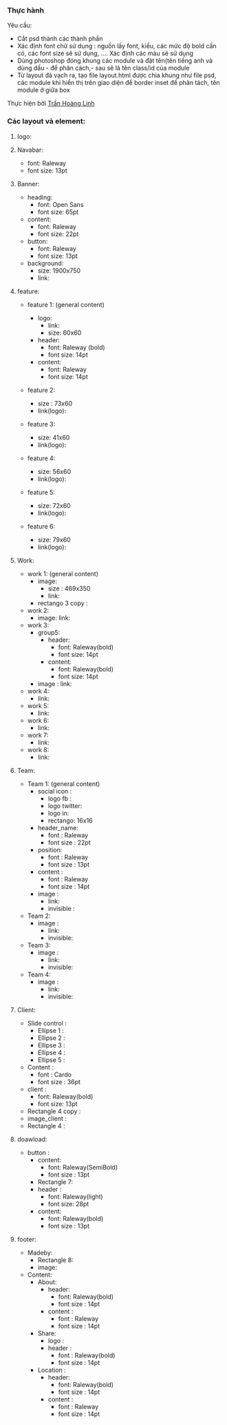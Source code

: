### Thực hành
Yêu cầu:
- Cắt psd thành các thành phần
- Xác định font chữ sử dụng : nguồn lấy font, kiểu, các mức độ bold cần có, các font size sẽ sử dụng, .... Xác định các màu sẽ sử dụng
- Dùng photoshop đóng khung các module và đặt tên(tên tiếng anh và dùng dấu - để phân cách,- sau sẽ là tên class/id của module
- Từ layout đã vạch ra, tạo file layout.html được chia khung như file psd, các module khi hiển thị trên giao diện để border inset để phân tách, tên module ở giữa box

Thực hiện bởi [Trần Hoàng Linh](https://github.com/LinhHoang1110)

### Các layout và element:
1. logo:
2. Navabar:
    - font: Raleway
    - font size: 13pt

3. Banner:
    - heading: 
        - font: Open Sans
        - font size: 65pt
    - content:
        - font: Raleway
        - font size: 22pt
    - button: 
        - font: Raleway
        - font size: 13pt
    - background: 
        - size: 1900x750
        - link: 

4. feature: 
    - feature 1: (general content)
        - logo: 
            - link: 
            - size: 60x60
        - header: 
            - font: Raleway (bold)
            - font size: 14pt
        - content: 
            - font: Raleway
            - font size: 14pt

    - feature 2: 
        - size : 73x60    
        - link(logo): 
    - feature 3:
        - size: 41x60
        - link(logo): 
    - feature 4:
        - size: 56x60
        - link(logo): 
    - feature 5:
        - size: 72x60
        - link(logo): 
    - feature 6:
        - size: 79x60
        - link(logo): 

5. Work:
    - work 1: (general content)
        - image: 
            - size : 469x350 
            - link: 
        - rectango 3 copy :
    - work 2: 
        - image: 
            link: 
    - work 3: 
        - group5: 
            - header:
                - font: Raleway(bold)
                - font size: 14pt   
            - content: 
                - font: Raleway(bold)
                - font size: 14pt 
        - image :
            link: 
    - work 4:
        - link:
    - work 5:
        - link:
    - work 6:
        - link:
    - work 7:
        - link:
    - work 8:
        - link:   

6. Team:
    - Team 1: (general content)
        - social icon :
            - logo fb :
            - logo twitter:
            - logo in:  
            - rectango: 16x16
        - header_name:
            - font : Raleway
            - font size : 22pt
        - position: 
            - font : Raleway
            - font size : 13pt
        - content :
            - font : Raleway
            - font size : 14pt
        - image :   
            - link:
            - invisible : 
    - Team 2: 
        - image : 
            - link:
            - invisible: 
    - Team 3: 
        - image : 
            - link:
            - invisible: 
    - Team 4: 
        - image : 
            - link:
            - invisible: 

7. Client:
    - Slide control :
        - Ellipse 1 :
        - Ellipse 2 :
        - Ellipse 3 :
        - Ellipse 4 :
        - Ellipse 5 :
    - Content : 
        - font : Cardo  
        - font size : 36pt
    - client :
        - font: Raleway(bold)
        - font size: 13pt
    - Rectangle 4 copy :
    - image_client :
    - Rectangle 4 :

7. doawload:
    - button : 
        - content: 
            - font: Raleway(SemiBold)
            - font size : 13pt
        - Rectangle 7: 
        - header :
            - font: Raleway(light)
            - font size: 28pt
        - content:
            - font: Raleway(bold)
            - font size : 13pt

8. footer:
    - Madeby:
        - Rectangle 8:
        - image: 
    - Content:
        - About:
            - header: 
                - font: Raleway(bold)
                - font size : 14pt
            - content : 
                - font : Raleway
                - font size : 14pt
        - Share: 
            - logo : 
            - header : 
                - font : Raleway(bold)
                - font size : 14pt
        - Location :
            - header: 
                - font: Raleway(bold)
                - font size : 14pt
            - content : 
                - font : Raleway
                - font size : 14pt                     


     
